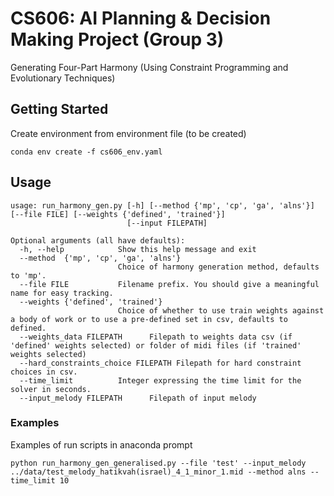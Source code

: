 # CS606: AI Planning & Decision Making Project (Group 3)
Generating Four-Part Harmony (Using Constraint Programming and Evolutionary Techniques)

## Getting Started

Create environment from environment file (to be created)

`conda env create -f cs606_env.yaml`

## Usage

```
usage: run_harmony_gen.py [-h] [--method {'mp', 'cp', 'ga', 'alns'}] [--file FILE] [--weights {'defined', 'trained'}] 
                          [--input FILEPATH]

Optional arguments (all have defaults):
  -h, --help            Show this help message and exit
  --method  {'mp', 'cp', 'ga', 'alns'}    
                        Choice of harmony generation method, defaults to 'mp'.
  --file FILE           Filename prefix. You should give a meaningful name for easy tracking.
  --weights {'defined', 'trained'}
                        Choice of whether to use train weights against a body of work or to use a pre-defined set in csv, defaults to defined.
  --weights_data FILEPATH      Filepath to weights data csv (if 'defined' weights selected) or folder of midi files (if 'trained' weights selected)
  --hard_constraints_choice FILEPATH Filepath for hard constraint choices in csv.
  --time_limit          Integer expressing the time limit for the solver in seconds.
  --input_melody FILEPATH      Filepath of input melody
```

### Examples

Examples of run scripts in anaconda prompt

```
python run_harmony_gen_generalised.py --file 'test' --input_melody ../data/test_melody_hatikvah(israel)_4_1_minor_1.mid --method alns --time_limit 10
```
